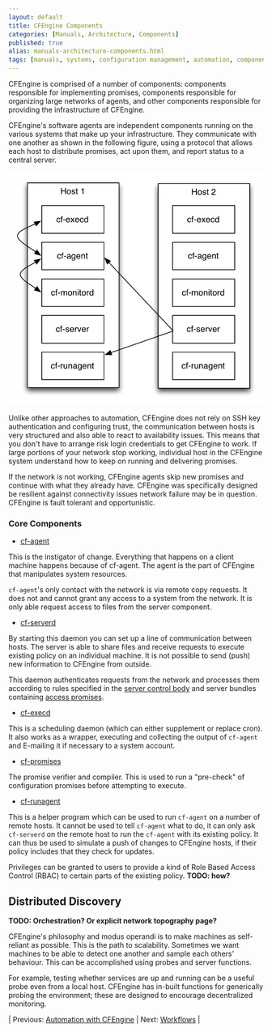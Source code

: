 ```yaml
---
layout: default
title: CFEngine Components
categories: [Manuals, Architecture, Components]
published: true
alias: manuals-architecture-components.html
tags: [manuals, systems, configuration management, automation, components, cf-agent]
---
```


CFEngine is comprised of a number of components: components
responsible for implementing promises, components responsible for
organizing large networks of agents, and other components responsible
for providing the infrastructure of CFEngine.

CFEngine's software agents are independent components running on the
various systems that make up your infrastructure. They communicate with one 
another as shown in the following figure, using a protocol that allows each 
host to distribute promises, act upon them, and report status to a central 
server.

![Components overview](components-overview.png)

Unlike other approaches to automation, CFEngine does not rely on SSH key 
authentication and configuring trust, the communication between hosts is very 
structured and also able to react to availability issues. This means that you 
don't have to arrange risk login credentials to get CFEngine to work. If large 
portions of your network stop working, individual host in the CFEngine system
understand how to keep on running and delivering promises.

If the network is not working, CFEngine agents skip new promises and continue 
with what they already have. CFEngine was specifically designed be resilient 
against connectivity issues network failure may be in question. CFEngine is
fault tolerant and opportunistic.


### Core Components

* [cf-agent](reference-components-cfagent.html)

This is the instigator of change. Everything that happens on a client machine 
happens because of cf-agent. The agent is the part of CFEngine that 
manipulates system resources.

`cf-agent`'s only contact with the network is via remote copy requests. It 
does not and cannot grant any access to a system from the network. It is only 
able request access to files from the server component.

* [cf-serverd](reference-components-cfserverd.html)

By starting this daemon you can set up a line of communication between hosts.
The server is able to share files and receive requests to execute existing 
policy on an individual machine. It is not possible to send (push) new 
information to CFEngine from outside.

This daemon authenticates requests from the network and processes them 
according to rules specified in the
[server control body](reference-components-cfserverd-control-promises.html) 
and server bundles containing
[access promises](reference-components-cfserverd-bundles-for-server.html).

* [cf-execd](reference-components-cfexecd.html)

This is a scheduling daemon (which can either supplement or replace cron). It 
also works as a wrapper, executing and collecting the output of `cf-agent` and 
E-mailing it if necessary to a system account.

* [cf-promises](reference-components-cfpromises.html)

The promise verifier and compiler. This is used to run a "pre-check" of 
configuration promises before attempting to execute.

* [cf-runagent](reference-components-cfrunagent.html)

This is a helper program which can be used to run `cf-agent` on a number of 
remote hosts. It cannot be used to tell `cf-agent` what to do, it can only ask 
`cf-serverd` on the remote host to run the `cf-agent` with its existing 
policy. It can thus be used to simulate a push of changes to CFEngine 
hosts, if their policy includes that they check for updates.

Privileges can be granted to users to provide a kind of Role Based Access 
Control (RBAC) to certain parts of the existing policy. **TODO: how?**

## Distributed Discovery

**TODO: Orchestration? Or explicit network topography page?**

CFEngine's philosophy and modus operandi is to make machines as self-reliant as possible. This is the path to scalability. Sometimes we want machines to be able to detect one another and sample each others' behaviour. This can be accomplished using probes and server functions.

For example, testing whether services are up and running can be a useful probe even from a local host. CFEngine has in-built functions for generically probing the environment; these are designed to encourage decentralized monitoring.


| Previous: [Automation with CFEngine](manuals-architecture-automation.html) | Next: [Workflows](manuals-architecture-workflows.html) |
